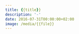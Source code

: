 ```yaml
---
title: {{title}}
description: '-'
date: 2016-07-31T00:00:00+02:00
image: /media/{{file}}
---
```



